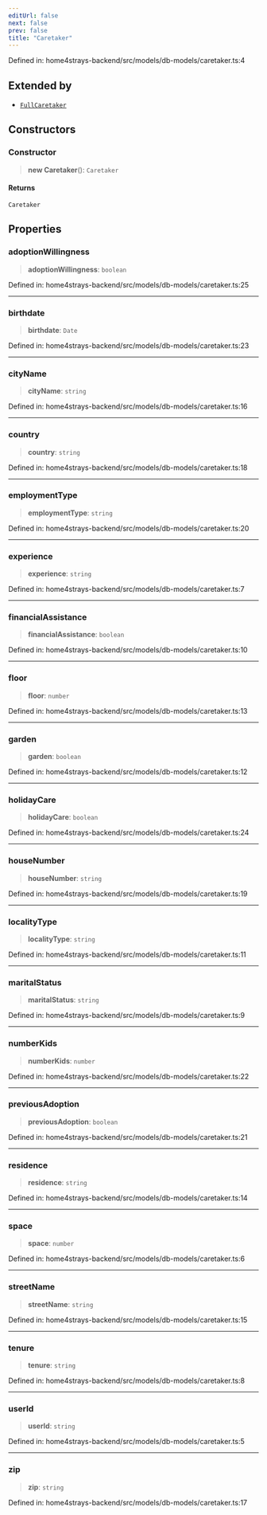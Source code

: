 ```yaml
---
editUrl: false
next: false
prev: false
title: "Caretaker"
---
```


Defined in: home4strays-backend/src/models/db-models/caretaker.ts:4

## Extended by

- [`FullCaretaker`](/docs/code/backend/models/db-models/caretaker/classes/fullcaretaker/)

## Constructors

### Constructor

> **new Caretaker**(): `Caretaker`

#### Returns

`Caretaker`

## Properties

### adoptionWillingness

> **adoptionWillingness**: `boolean`

Defined in: home4strays-backend/src/models/db-models/caretaker.ts:25

***

### birthdate

> **birthdate**: `Date`

Defined in: home4strays-backend/src/models/db-models/caretaker.ts:23

***

### cityName

> **cityName**: `string`

Defined in: home4strays-backend/src/models/db-models/caretaker.ts:16

***

### country

> **country**: `string`

Defined in: home4strays-backend/src/models/db-models/caretaker.ts:18

***

### employmentType

> **employmentType**: `string`

Defined in: home4strays-backend/src/models/db-models/caretaker.ts:20

***

### experience

> **experience**: `string`

Defined in: home4strays-backend/src/models/db-models/caretaker.ts:7

***

### financialAssistance

> **financialAssistance**: `boolean`

Defined in: home4strays-backend/src/models/db-models/caretaker.ts:10

***

### floor

> **floor**: `number`

Defined in: home4strays-backend/src/models/db-models/caretaker.ts:13

***

### garden

> **garden**: `boolean`

Defined in: home4strays-backend/src/models/db-models/caretaker.ts:12

***

### holidayCare

> **holidayCare**: `boolean`

Defined in: home4strays-backend/src/models/db-models/caretaker.ts:24

***

### houseNumber

> **houseNumber**: `string`

Defined in: home4strays-backend/src/models/db-models/caretaker.ts:19

***

### localityType

> **localityType**: `string`

Defined in: home4strays-backend/src/models/db-models/caretaker.ts:11

***

### maritalStatus

> **maritalStatus**: `string`

Defined in: home4strays-backend/src/models/db-models/caretaker.ts:9

***

### numberKids

> **numberKids**: `number`

Defined in: home4strays-backend/src/models/db-models/caretaker.ts:22

***

### previousAdoption

> **previousAdoption**: `boolean`

Defined in: home4strays-backend/src/models/db-models/caretaker.ts:21

***

### residence

> **residence**: `string`

Defined in: home4strays-backend/src/models/db-models/caretaker.ts:14

***

### space

> **space**: `number`

Defined in: home4strays-backend/src/models/db-models/caretaker.ts:6

***

### streetName

> **streetName**: `string`

Defined in: home4strays-backend/src/models/db-models/caretaker.ts:15

***

### tenure

> **tenure**: `string`

Defined in: home4strays-backend/src/models/db-models/caretaker.ts:8

***

### userId

> **userId**: `string`

Defined in: home4strays-backend/src/models/db-models/caretaker.ts:5

***

### zip

> **zip**: `string`

Defined in: home4strays-backend/src/models/db-models/caretaker.ts:17
